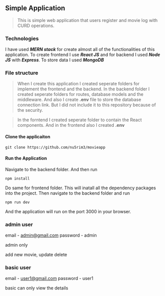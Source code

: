 ## Simple Application
> This is simple web application that users register and movie log with CURD operations.

### Technologies
I have used ***MERN stack*** for create almost all of the functionalities of this application.
To create frontend I use ***React JS*** and for backend I used ***Node JS*** with ***Express***.
To store data I used ***MongoDB***
### File structure 
> When I create this application I created seperate folders for implement the frontend and the backend.
> In the backend folder I created seperate folders for routes, database models and the middleware. And also I create **.env**
> file to store the database connection link. But I did not include it to this repository because of the security.

> In the forntend I created seperate folder to contain the React components. And in the frontend also I created **.env**

#### Clone the applicaiton
```
git clone https://github.com/nu5rim3/movieapp
```
#### Run the Application
Navigate to the backend folder. And then run
```
npm install
```
Do same for frontend folder. This will inatall all the dependency packages into the project.
Then navigate to the backend folder and run
```
npm run dev
```
And the application will run on the port 3000 in your browser.

### admin user
email - admin@gmail.com
password - admin

admin only

add new movie, 
update
delete

### basic user
email - user1@gmail.com
password - user1

basic can only view the details